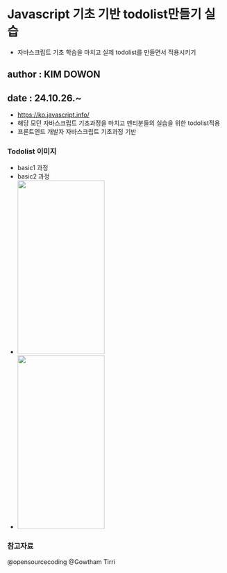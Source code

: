 # Javascript 기초 기반 todolist만들기 실습
- 자바스크립트 기초 학습을 마치고 실제 todolist를 만들면서 적용시키기
## author : KIM DOWON
## date : 24.10.26.~
- https://ko.javascript.info/ 
- 해당 모던 자바스크립트 기초과정을 마치고 멘티분들의 실습을 위한 todolist적용
- 프론트엔드 개발자 자바스크립트 기초과정 기반

### Todolist 이미지
- basic1 과정
- basic2 과정
- <img src="" width="200" height="400"/>
- <img src="" width="200" height="400"/>

### 참고자료
@opensourcecoding
@Gowtham Tirri
